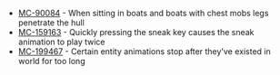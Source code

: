 - [MC-90084](https://bugs.mojang.com/browse/MC-90084) - When sitting in boats and boats with chest mobs legs penetrate the hull
- [MC-159163](https://bugs.mojang.com/browse/MC-159163) - Quickly pressing the sneak key causes the sneak animation to play twice
- [MC-199467](https://bugs.mojang.com/browse/MC-199467) - Certain entity animations stop after they've existed in world for too long
